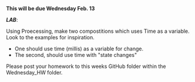 **This will be due Wednesday Feb. 13**

**_LAB_**:

Using Proecessing, make two compostitions which uses Time as a variable.  Look to the examples for inspiration.

* One should use time (millis) as a variable for change.
* The second, should use time with "state changes"

Please post your homework to this weeks GitHub folder within the Wednesday_HW folder.
